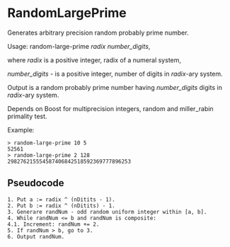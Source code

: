 # RandomLargePrime
Generates arbitrary precision random probably prime number.

Usage: random-large-prime <i>radix</i> <i>number_digits</i>,

where <i>radix</i> is a positive integer, radix of a numeral system,

<i>number_digits</i> - is a positive integer, number of digits in <i>radix</i>-ary system.

Output is a random probably prime number having <i>number_digits</i> digits in <i>radix</i>-ary system.

Depends on Boost for multiprecision integers, random and miller_rabin primality test.

Example: 
```
> random-large-prime 10 5
52561
> random-large-prime 2 128
298276215554587406842518592369777896253
```
## Pseudocode
```
1. Put a := radix ^ (nDitits - 1).
2. Put b := radix ^ (nDitits) - 1.
3. Generare randNum - odd random uniform integer within [a, b].
4. While randNum <= b and randNum is composite:
4.1. Increment: randNum += 2.
5. If randNum > b, go to 3.
6. Output randNum.
```
